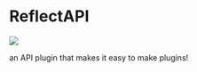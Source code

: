 # ReflectAPI
![](https://jitpack.io/v/yacinehamza111/ReflectAPI.svg)

an API plugin that makes it easy to make plugins!
